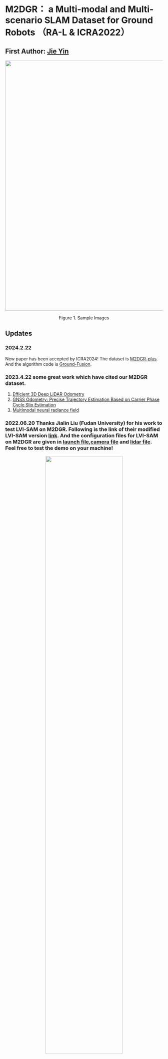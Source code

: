 


# M2DGR： a Multi-modal and Multi-scenario SLAM Dataset for Ground Robots （RA-L & ICRA2022）
## First Author: [Jie Yin](https://github.com/sjtuyinjie?tab=repositories)
<div align=center>
<img src="https://github.com/sjtuyinjie/mypics/blob/main/bigsix.jpg" width="800px">

</div>
<p align="center">Figure 1. Sample Images</p>


## Updates


### 2024.2.22 
New paper has been accepted by ICRA2024! The dataset is [M2DGR-plus](https://github.com/SJTU-ViSYS/M2DGR-plus). And the algorithm code is [Ground-Fusion](https://github.com/SJTU-ViSYS/Ground-Fusion).

### 2023.4.22 some great work which have cited our M2DGR dataset.
1. [Efficient 3D Deep LiDAR Odometry](https://ieeexplore.ieee.org/abstract/document/9893384?casa_token=nt4pH4Uf4VAAAAAA:MN3ToBfpuxiXf4Q4rHsviWamV3yfkyYhKmMztrQSdec_No80c4Hvtb3ZELI2ym__HXqqd2NM2KGm)
2. [GNSS Odometry: Precise Trajectory Estimation Based on Carrier Phase Cycle Slip Estimation](https://ieeexplore.ieee.org/stamp/stamp.jsp?arnumber=9795679)
3. [Multimodal neural radiance field](https://www.amazon.science/publications/multimodal-neural-radiance-field)



### 2022.06.20   Thanks Jialin Liu (Fudan University) for his work to test LVI-SAM on M2DGR. Following is the link of their modified LVI-SAM version [link](https://github.com/electech6/LVI-SAM_detailed_comments).  And the configuration files for LVI-SAM on M2DGR are given in [launch file](https://github.com/SJTU-ViSYS/M2DGR/blob/main/module_sam.launch),[camera file](https://github.com/SJTU-ViSYS/M2DGR/blob/main/my_params_camera.yaml) and [lidar file](https://github.com/SJTU-ViSYS/M2DGR/blob/main/my_params_lidar.yaml). Feel free to test the demo on your machine!

<center>
<img src="https://github.com/shuttworth/Record_Datasets_For_LVI-SAM/blob/main/img/gate_01_v1.gif" width="70%">
</center>

<center>
<img src="https://github.com/shuttworth/Record_Datasets_For_LVI-SAM/blob/main/img/street_08_v1.gif" width="70%">
</center>

<p align="left">LVI-SAM on M2DGR</p>

2022.02.18   We have upload a brand new SLAM dataset with GNSS, vision and IMU information. Here is our link [SJTU-GVI](https://github.com/sjtuyinjie/SJTU_GVI). Different from M2DGR, new data is captured on a real car and it records GNSS raw measurements with a Ublox ZED-F9P device to facilitate GNSS-SLAM. Give us a star and folk the project if you like it.


2022.02.01   Our work has been accepted by ICRA2022!


## NOTICE
### We strongly recommend that the newly proposed SLAM algorithm be tested on our data, because our data has following features:
1. A  rich pool of sensory information including vision, lidar, IMU, GNSS,event, thermal-infrared images and so on
2. Various scenarios in real-world environments including lifts, streets, rooms, halls and so on.
3. Our dataset brings great challenge to existing SLAM algorithms including LIO-SAM and ORB-SLAM3. If your proposed algorihm outperforms SOTA systems on M2DGR, your paper will be much more convincing and valuable.


## ABSTRACT:

We introduce M2DGR: a novel large-scale dataset collected by a ground robot with a full sensor-suite including six fish-eye and one sky-pointing RGB cameras, an infrared camera, an event camera, a Visual-Inertial Sensor (VI-sensor), an inertial measurement unit (IMU), a LiDAR, a consumer-grade Global Navigation Satellite System (GNSS) receiver and a GNSS-IMU navigation system with real-time kinematic (RTK) signals. All those sensors were well-calibrated and synchronized, and their data were recorded simultaneously. The ground truth trajectories were obtained by the motion capture device, a laser 3D tracker, and an RTK receiver.  The dataset comprises 36 sequences (about 1TB) captured in diverse scenarios including both indoor and outdoor environments. We evaluate state-of-the-art SLAM algorithms on M2DGR. Results show that existing solutions perform poorly in some scenarios. For the benefit of the research community, we make the dataset and tools public.

Keywords:Dataset, Multi-model, Multi-scenario,Ground Robot

## MAIN CONTRIBUTIONS:
* We collected long-term challenging sequences for ground robots both indoors and outdoors with a complete sensor suite, which includes six surround-view fish-eye cameras, a sky-pointing fish-eye camera, a perspective color camera, an event camera, an infrared camera, a 32-beam LIDAR, two GNSS receivers, and two IMUs. To our knowledge, this is the first SLAM dataset focusing on ground robot navigation with such rich sensory information.
* We recorded trajectories in a few challenging scenarios like lifts, complete darkness, which can easily fail existing localization solutions. These situations are commonly faced in ground robot applications, while they are seldom discussed in previous datasets.
* We launched a comprehensive benchmark for ground robot navigation. On this benchmark, we evaluated existing state-of-the-art SLAM algorithms of various designs and analyzed their characteristics and defects individually.


## Video
[![ICRA2022 Presentation](cover.png)](https://www.youtube.com/watch?v=73enWUwxJ1k)



For Chinese users, try [![bilibili](cover.png)](https://www.bilibili.com/video/BV1q3411G7iF/)










## 1.LICENSE
This work is licensed under MIT license. International License and is provided for academic purpose. If you are interested in our project for commercial purposes, please contact us on 1195391308@qq.com for further communication. 

If you face any problem when using this dataset, feel free to propose an issue. And if you find our dataset helpful in your research, simply give this project a 
. 

The paper has been accepted by both [RA-L](https://www.ieee-ras.org/publications/ra-l/) and [ICRA 2022](https://icra2022.org/). A preprint version of the paper in [Arxiv](https://arxiv.org/abs/2112.13659) and [IEEE RA-L](https://ieeexplore.ieee.org/document/9664374).If you use M2DGR in an academic work, please cite:
~~~
@ARTICLE{9664374,
  author={Yin, Jie and Li, Ang and Li, Tao and Yu, Wenxian and Zou, Danping},
  journal={IEEE Robotics and Automation Letters}, 
  title={M2DGR: A Multi-sensor and Multi-scenario SLAM Dataset for Ground Robots}, 
  year={2021},
  volume={},
  number={},
  pages={1-1},
  doi={10.1109/LRA.2021.3138527}}
~~~



## 2.SENSOR SETUP
### 2.1 Acquisition Platform
Physical drawings and schematics of the ground robot is given below. The unit of the figures is centimeter.

<div align=center>
<img src="https://github.com/sjtuyinjie/mypics/blob/main/newcar4.png" width="800px">
</div>

<p align="left">Figure 2. The GAEA Ground Robot Equipped with a Full Sensor Suite.The directions of the sensors are marked in different colors,red for X,green for Y and blue for Z.</p>









### 2.2 Sensor parameters

All the sensors and track devices and their most important parameters are listed as below:

* **LIDAR** Velodyne VLP-32C, 360 Horizontal Field of View (FOV),-30 to +10 vertical FOV,10Hz,Max Range 200 m,Range Resolution 3 cm, Horizontal Angular Resolution 0.2°.  

* **RGB Camera** FLIR Pointgrey CM3-U3-13Y3C-CS,fish-eye lens,1280*1024,190 HFOV,190 V-FOV, 15 Hz  
* **GNSS** Ublox M8T, GPS/BeiDou, 1Hz  
* **Infrared Camera**,PLUG 617,640*512,90.2 H-FOV,70.6 V-FOV,25Hz;  
* **V-I Sensor**,Realsense d435i,RGB/Depth 640*480,69H-FOV,42.5V-FOV,15Hz;IMU 6-axix, 200Hz  
* **Event Camera** Inivation DVXplorer, 640*480,15Hz;  
* **IMU**,Handsfree A9,9-axis,150Hz;  
* **GNSS-IMU** Xsens Mti 680G. GNSS-RTK,localization precision 2cm,100Hz;IMU 9-axis,100 Hz;  
* **Laser Scanner** Leica MS60, localization 1mm+1.5ppm  
* **Motion-capture System** Vicon Vero 2.2, localization accuracy 1mm, 50 Hz;

The rostopics of our rosbag sequences are listed as follows:

* LIDAR: `/velodyne_points` 

* RGB Camera: 
`/camera/left/image_raw/compressed `,  
`/camera/right/image_raw/compressed `,  
`/camera/third/image_raw/compressed `,  
`/camera/fourth/image_raw/compressed `,  
`/camera/fifth/image_raw/compressed `,  
`/camera/sixth/image_raw/compressed `,  
`/camera/head/image_raw/compressed `  
* GNSS Ublox M8T:  
`/ublox/aidalm `,  
`/ublox/aideph `,  
`/ublox/fix `,  
`/ublox/fix_velocity `,  
`/ublox/monhw `,  
`/ublox/navclock `,  
`/ublox/navpvt `,  
`/ublox/navsat `,  
`/ublox/navstatus `,  
`/ublox/rxmraw `  


* Infrared Camera:`/thermal_image_raw ` 
* V-I Sensor:  
`/camera/color/image_raw/compressed `,  
`/camera/imu`
* Event Camera:  
`/dvs/events`,  
`/dvs_rendering/compressed`
* IMU: `/handsfree/imu `
 

## 3.DATASET SEQUENCES


**We make public ALL THE SEQUENCES with their GT now.**

<div align=center>

<img src="https://github.com/sjtuyinjie/mypics/blob/main/dynamic.gif" width="400px">
</div>

<p align="left">Figure 3. A sample video with fish-eye image(both forward-looking and sky-pointing),perspective image,thermal-infrared image,event image and lidar odometry</p>


An overview of M2DGR is given in the table below:
Scenario|Street|Circle|Gate|Walk|Hall|Door|Lift|Room|Roomdark|TOTAL
--|:--|:--:|--:|--:|--:|--:|--:|--:|--:|--:
Number | 10|2|3|1|5|2|4|3|6|36
Size/GB|590.7|50.6| 65.9|21.5| 117.4 |46.0|112.1|45.3|171.1|1220.6
Duration/s |7958 | 478| 782 |291 |1226|588|1224|275|866|13688
Dist/m |7727.72| 618.03| 248.40|263.17|845.15|200.14|266.27|144.13|395.66|10708.67
Ground Truth  |RTK/INS |RTK/INS |RTK/INS |RTK/INS |Leica |Leica |Leica |Mocap|Mocap| ---



### 3.1 Outdoors

<div align=center>
<img src="https://github.com/sjtuyinjie/mypics/blob/main/forgithub/outdoor.png" width="400px">
<p align="center">Figure 4. Outdoor Sequences:all trajectories are mapped in different colors.</p>
  


Sequence Name|Collection Date|Total Size|Duration|Features|Rosbag|GT
--|:--|:--:|--:|--:|--:|--:
gate_01|2021-07-31|16.4g|172s|dark,around gate|[Rosbag](https://sjtueducn-my.sharepoint.com/:u:/g/personal/594666_sjtu_edu_cn/ET3mU1rvdTpEl8VYvC25q7YB5pmPQlwru0jBbQ9iu0oAMA?e=LrKUpJ)|[GT](https://sjtueducn-my.sharepoint.com/:t:/g/personal/594666_sjtu_edu_cn/EfipLVtlRChHvwklkDPylPgBSIQry0_JdfqH-6DaxWCaNA?e=idVsY4)
gate_02|2021-07-31|27.3g|327s|dark,loop back|[Rosbag](https://sjtueducn-my.sharepoint.com/:u:/g/personal/594666_sjtu_edu_cn/EY7fHSh4NnxBvemze1JS8TEBy5beLh_xlJ6mdi2IYmeY9w?e=xIcvDe)|[GT](https://sjtueducn-my.sharepoint.com/:t:/g/personal/594666_sjtu_edu_cn/ETaXuADPMrNKlFn6pI9aqeoBmcgHr86fIsvDBB6cSaTBLA?e=gzaHPW)
gate_03|2021-08-04|21.9g|283s|day|[Rosbag](https://sjtueducn-my.sharepoint.com/:u:/g/personal/594666_sjtu_edu_cn/EUthdjvVIVdFmFxR82jzVqUBQTpsfvvb26pYtb0yj-_hlw?e=6MWwmJ)|[GT](https://sjtueducn-my.sharepoint.com/:t:/g/personal/594666_sjtu_edu_cn/ETj90pEu4PBDpYIoI0nWEAMBiWU68VXMXpU7MKwWnpdXxA?e=1KLdX3)


Sequence Name|Collection Date|Total Size|Duration|Features|Rosbag|GT
--|:--|:--:|--:|--:|--:|--:
Circle_01|2021-08-03|23.3g|234s|Circle|[Rosbag](https://sjtueducn-my.sharepoint.com/:u:/g/personal/594666_sjtu_edu_cn/EUVwex_LapBFrWV4ZtXocoYBE29aoQkPVdwWGhSFcioEtQ?e=YRRV9L)|[GT](https://sjtueducn-my.sharepoint.com/:t:/g/personal/594666_sjtu_edu_cn/EUlLxD27cGFArKGnpwkGrgEBr9FVGaSojLGVhJSNKaLLqQ?e=Bkptlj)
Circle_02|2021-08-07|27.3g|244s|Circle|[Rosbag](https://sjtueducn-my.sharepoint.com/:u:/g/personal/594666_sjtu_edu_cn/EeVG96IFCfxDlDLH8xefa3EBEMjCm4_8__V8JZ4ivMGoww?e=FVgjhB)|[GT](https://sjtueducn-my.sharepoint.com/:t:/g/personal/594666_sjtu_edu_cn/EfVe45nxzepBsZSFp-yzqRMBpg_PYdZVS1L3FOYqA8WdcA?e=5BcVrA)

Sequence Name|Collection Date|Total Size|Duration|Features|Rosbag|GT
--|:--|:--:|--:|--:|--:|--:
street_01|2021-08-06|75.8g|1028s|street and buildings,night,zigzag,long-term|[Rosbag](https://sjtueducn-my.sharepoint.com/:u:/g/personal/594666_sjtu_edu_cn/EavjoipiTMRIjUvmodSGGsoB8rg0_pOkp6pqDScr8h4zvQ?e=OjtWkL)|[GT](https://sjtueducn-my.sharepoint.com/:t:/g/personal/594666_sjtu_edu_cn/ES2todVoF5VGmLo8WwKxcRYB4nyw6-zNR86I4BxAPnv_wg?e=ZtalWi)
street_02|2021-08-03|83.2g|1227s|day,long-term|[Rosbag](https://sjtueducn-my.sharepoint.com/:u:/g/personal/594666_sjtu_edu_cn/EQj5QBBHONpFj-hlvXOQBr0BM0NP9nhNuw-X9UtwOMMuNw?e=ZrxudN)|[GT](https://sjtueducn-my.sharepoint.com/:t:/g/personal/594666_sjtu_edu_cn/EfOmlQh5BvJAorfLiI7orFgBJRR94rEjU163lvWgLAlA2Q?e=Z7mAcd)
street_03|2021-08-06|21.3g|354s|night,back and fourth,full speed|[Rosbag](https://sjtueducn-my.sharepoint.com/:u:/g/personal/594666_sjtu_edu_cn/EQU95R6TOAZIkaoFuHJLU-kB9qJEIDeEsECB3Gjc9Nmx8A?e=J1AKwY)|[GT](https://sjtueducn-my.sharepoint.com/:t:/g/personal/594666_sjtu_edu_cn/EQ4l4FNo69dPjWco2Pk8Zy4BuPWTFUGQHOv2KdO4MbTv2g?e=ZZf9ok)
street_04|2021-08-03|48.7g|858s|night,around lawn,loop back|[Rosbag](https://sjtueducn-my.sharepoint.com/:u:/g/personal/594666_sjtu_edu_cn/Ea72BxSXFYhDrp_FGNlJ2ukBx3CQSlv0Wah5nFUJtIntrw?e=4rwi7H)|[GT](https://sjtueducn-my.sharepoint.com/:t:/g/personal/594666_sjtu_edu_cn/EadWM6nH74hBusYGre63WRcB0fM_ynkFJu2ibpSWtr5P-w?e=K7FJzV)
street_05|2021-08-04|27.4g|469s|night,staight line|[Rosbag](https://sjtueducn-my.sharepoint.com/:u:/g/personal/594666_sjtu_edu_cn/EUClV6vL2zhAicOwwO1WiroBK-fPzTu8K8NtMfgdMAxIqw?e=r50mNo)|[GT](https://sjtueducn-my.sharepoint.com/:t:/g/personal/594666_sjtu_edu_cn/EYrYgnp716xKo0-wcyVX2Z4BTnbbZuQrwYgaJIzREs923Q?e=gcGt7I)
street_06|2021-08-04|35.0g|494s|night,one turn|[Rosbag](https://sjtueducn-my.sharepoint.com/:u:/g/personal/594666_sjtu_edu_cn/EZ4HAXvNQXRCgRKSLpE3yX0BsM24PkXwAd-NopVc7ueNzA?e=oUw91h)|[GT](https://sjtueducn-my.sharepoint.com/:t:/g/personal/594666_sjtu_edu_cn/ETFW7vEEmp9JvJiVZef0wooBN9r7mt8jj1WmVdzzNiIp7A?e=67FHW4)
street_07|2021-08-06|77.2g|929s|dawn,zigzag,sharp turns|[Rosbag](https://sjtueducn-my.sharepoint.com/:u:/g/personal/594666_sjtu_edu_cn/EfScTXrKjAdGg1w9xZ-yZgIBWu9gIswakQToN9guMPatQQ?e=YvjAUg)|[GT](https://sjtueducn-my.sharepoint.com/:t:/g/personal/594666_sjtu_edu_cn/EefcYHlgA-RJiTl1jZl9r4ABr2YcrmTX7InDG_W6cHHrFQ?e=NQB203)
street_08|2021-08-06|31.2g|491s|night,loop back,zigzag|[Rosbag](https://sjtueducn-my.sharepoint.com/:u:/g/personal/594666_sjtu_edu_cn/EdgojePkM2ZNszS6JM80D90B-2q68wWQ1vZijzeaH-IQrw?e=iwVIiX)|[GT](https://sjtueducn-my.sharepoint.com/:t:/g/personal/594666_sjtu_edu_cn/Ecv4IRMW5rBPn22pxW-xEYQBGinyVxrP6htbpS3HGnOpiA?e=TJXzJz)
street_09|2021-08-07|83.2g|907s|day,zigzag|[Rosbag](https://sjtueducn-my.sharepoint.com/:u:/g/personal/594666_sjtu_edu_cn/Ee5hiGAdou5OvPI_xeOHBh4BtRntB8-5qLXqCuXhXNB-Yw?e=wEkptw)|[GT](https://sjtueducn-my.sharepoint.com/:t:/g/personal/594666_sjtu_edu_cn/EXb__m3Z0wdLkv_ybnXDOlUBVV41XM8_G1yHNO9oZKJE1w?e=xaZBGo)
street_010|2021-08-07|86.2g|910s|day,zigzag|[Rosbag](https://sjtueducn-my.sharepoint.com/:u:/g/personal/594666_sjtu_edu_cn/EfcpNeq8p-NLp7kCkaz0WugBf1c9TGtDbVBDy2QHF5rPvQ?e=lpnnAJ)|[GT](https://sjtueducn-my.sharepoint.com/:t:/g/personal/594666_sjtu_edu_cn/ETWkYfjfaP5PuMUJmbHsLS0Btby-9W7V9n4bfob9DGP-pw?e=iOGOBW)
walk_01|2021-08-04|21.5g|291s|day,back and fourth|[Rosbag](https://sjtueducn-my.sharepoint.com/:u:/g/personal/594666_sjtu_edu_cn/EZn2REI4E2BLurJXTaTDpYcBIMOoO3CKh9dsPbcMeMYTKg?e=R4cSKy)|[GT](https://sjtueducn-my.sharepoint.com/:t:/g/personal/594666_sjtu_edu_cn/EfNamQlwIeRGl0-gjktD1UEBMpXSWScVLL7VL1WUPiInhw?e=zmbJNp)
</div>


### 3.2 Indoors
<div align=center>

<img src="https://github.com/sjtuyinjie/mypics/blob/main/forgithub/lift.jpg" width="400px">

<p align="left">Figure 5. Lift Sequences:The robot hang around a hall on the first floor and then went to the second floor by lift.A laser scanner track the trajectory outside the lift</p>
  

  

Sequence Name|Collection Date|Total Size|Duration|Features|Rosbag|GT
--|:--|:--:|--:|--:|--:|--:
lift_01|2021-08-04|18.4g|225s|lift|[Rosbag](https://sjtueducn-my.sharepoint.com/:u:/g/personal/594666_sjtu_edu_cn/EZp-yCPxrxNBg5cM_aWualABVCNktGm29u0RA2UGVmyp2Q?e=BChvEN)|[GT](https://sjtueducn-my.sharepoint.com/:t:/g/personal/594666_sjtu_edu_cn/EQkO6B_IDPtItavRTjwedkoBQDUc6vV2jqtkOsmnWL7lhw?e=dDNVaE)
lift_02|2021-08-04|43.6g|488s|lift|[Rosbag](https://sjtueducn-my.sharepoint.com/:u:/g/personal/594666_sjtu_edu_cn/EfXP5V6Yi3tEvQL-Gbaq4QcBEVNxqacC-tltlzYnFnW7zQ?e=vgyEzS)|[GT](https://sjtueducn-my.sharepoint.com/:t:/g/personal/594666_sjtu_edu_cn/EX9iTyrQjWpKu9dI0Vx9uUkBAeLjUuU-PwUVT4yl1Tit1Q?e=toxiWg)
lift_03|2021-08-15|22.3g|252s|lift|[Rosbag](https://sjtueducn-my.sharepoint.com/:u:/g/personal/594666_sjtu_edu_cn/EWWG7OgCmTpIj_VZixYTkzsBew8ONoMrI13acbZ_8svV3g?e=1OVDYA)|[GT](https://sjtueducn-my.sharepoint.com/:t:/g/personal/594666_sjtu_edu_cn/EQgymOgmbiVDt8NPcb-HiYoBUKkfzJZeJnKZdOvAXMgWtA?e=mzM6kq)
lift_04|2021-08-15|27.8g|299s|lift|[Rosbag](https://sjtueducn-my.sharepoint.com/:u:/g/personal/594666_sjtu_edu_cn/ETrPaBIVaV1EtTVUG9effPIBK1LiJ3pGK93jAdhLZU_Pjg?e=ekVtWl)|[GT](https://sjtueducn-my.sharepoint.com/:t:/g/personal/594666_sjtu_edu_cn/EYgfjuI3fZ9AsjGH1jKwwqcBlXsaRaEZ9TS8Y1VHlTpyCw?e=0fMc5n)

  
  
  

Sequence Name|Collection Date|Total Size|Duration|Features|Rosbag|GT
--|:--|:--:|--:|--:|--:|--:
hall_01|2021-08-01|29.1g|351s|randon walk|[Rosbag](https://sjtueducn-my.sharepoint.com/:u:/g/personal/594666_sjtu_edu_cn/EWQ2bcxWRgZLtK_eSIgnNmoB_ozAyXeEU_MmlVqPZeiB7Q?e=BKghlK)|[GT](https://sjtueducn-my.sharepoint.com/:t:/g/personal/594666_sjtu_edu_cn/EYxqt8qdK2hCgzW7qoQQWEIBvWgJAC7rotStNWxiEXDigg?e=lJabX7)
hall_02|2021-08-08|15.0g|128s|randon walk|[Rosbag](https://sjtueducn-my.sharepoint.com/:u:/g/personal/594666_sjtu_edu_cn/EaAEMKhvsgJCn0bSvlNOENkB-jVOOH4gxrxATSCbwPdUng?e=xCXoXE)|[GT](https://sjtueducn-my.sharepoint.com/:t:/g/personal/594666_sjtu_edu_cn/EWybRtZdpVhBtfPbB4PlvigBNXjgmp8PzHbcMBqUA2ivhA?e=WRoQN9)
hall_03|2021-08-08|20.5g|164s|randon walk|[Rosbag](https://sjtueducn-my.sharepoint.com/:u:/g/personal/594666_sjtu_edu_cn/EWyFq_niW4xIkk9pg2tLVfMBfT9JaC0ZUa0CogD6sND6Ew?e=ODUNxq)|[GT](https://sjtueducn-my.sharepoint.com/:t:/g/personal/594666_sjtu_edu_cn/EVL6pWtJ0yVNgDkZLYonkrMBcVAVN8pO2F5Kdh5tSh9fdg?e=nGDMba)
hall_04|2021-08-15|17.7g|181s|randon walk|[Rosbag](https://sjtueducn-my.sharepoint.com/:u:/g/personal/594666_sjtu_edu_cn/EV0oYa2MNi1HqmhvCM1pbboBAqQlij03bPifdyd_cqZUDA?e=P56O61)|[GT](https://sjtueducn-my.sharepoint.com/:t:/g/personal/594666_sjtu_edu_cn/EUrqpdjawd9HgF7aVQxYL_cBKIye_pFquj3tobdSnj_H2w?e=iAEG0u)
hall_05|2021-08-15|35.1g|402s|circle|[Rosbag](https://sjtueducn-my.sharepoint.com/:u:/g/personal/594666_sjtu_edu_cn/EQRFrzmO2BxFmeAZV_ifTpsBJjdIM7XjQAnmnuDdhE9-Vg?e=WDZwUt)|[GT](https://sjtueducn-my.sharepoint.com/:t:/g/personal/594666_sjtu_edu_cn/EfuK4fEcs0JEtXGNWjEVI9UB9qHZjd7Y4WAs9XLZgmA4hQ?e=zQrXDW)





<img src="https://github.com/sjtuyinjie/mypics/blob/main/forgithub/room.png" width="400px">

<p align="center">Figure 6. Room Sequences:under a Motion-capture system with twelve cameras.</p>
  
Sequence Name|Collection Date|Total Size|Duration|Features|Rosbag|GT
--|:--|:--:|--:|--:|--:|--:
room_01|2021-07-30|14.0g|72s|room,bright|[Rosbag](https://sjtueducn-my.sharepoint.com/:u:/g/personal/594666_sjtu_edu_cn/EfG372xf9h9Dl0xjm5XcDgoB7JP0SsWJfAfpfO2CU-QOmw?e=XINjaC)|[GT](https://sjtueducn-my.sharepoint.com/:t:/g/personal/594666_sjtu_edu_cn/ER6DA9bugPZNphRXA-zT_8QB4Hj0r0564NXknXHrlWuEcg?e=SlLMZM)
room_02|2021-07-30|15.2g|75s|room,bright|[Rosbag](https://sjtueducn-my.sharepoint.com/:u:/g/personal/594666_sjtu_edu_cn/EaVK6tu2gs5NnOpAhhWrTPEBK_cpPGiq_1vDXET2GTCeNQ?e=2QpXCE)|[GT](https://sjtueducn-my.sharepoint.com/:t:/g/personal/594666_sjtu_edu_cn/ES-9QFWKEeBNqxyMv5dJe7EB5YxfTzi8v3x2Hf1aLObnAg?e=ifwPHL)
room_03|2021-07-30|26.1g|128s|room,bright|[Rosbag](https://sjtueducn-my.sharepoint.com/:u:/g/personal/594666_sjtu_edu_cn/EZfZZNphLARHl0H4zLbM_kABbwkgl5efzhVqUeia8T-adQ?e=aWHDbk)|[GT](https://sjtueducn-my.sharepoint.com/:t:/g/personal/594666_sjtu_edu_cn/EbcfH0djHMxCos8kfIH4i6wBBazfAOcFu6DLDSThzATf-w?e=W630hf)
room_dark_01|2021-07-30|20.2g|111s|room,dark|[Rosbag](https://sjtueducn-my.sharepoint.com/:u:/g/personal/594666_sjtu_edu_cn/EXx8PoEtySBCvzFbYnQrFIkBDnjodZJ97_EVvXeSHW3snw?e=ZVsp9L)|[GT](https://sjtueducn-my.sharepoint.com/:t:/g/personal/594666_sjtu_edu_cn/Ee4o6_FIKeNPqG-f2ahm7p0BPUExaiMABzHfvhj1xGRitQ?e=6IwX76)
room_dark_02|2021-07-30|30.3g|165s|room,dark|[Rosbag](https://sjtueducn-my.sharepoint.com/:u:/g/personal/594666_sjtu_edu_cn/ERbnfghuh-NFo9W0Sev8cggBQQiTQLzjFiQy5So7j3J9tw?e=KEbKXr)|[GT](https://sjtueducn-my.sharepoint.com/:t:/g/personal/594666_sjtu_edu_cn/Ef_CAOf_e-VLlu9xdAm2QSIBTP0B1QNm7uRG-s9EWib4hg?e=95qPDA)
room_dark_03|2021-07-30|22.7g|116s|room,dark|[Rosbag](https://sjtueducn-my.sharepoint.com/:u:/g/personal/594666_sjtu_edu_cn/EXwiG7vYnsdKh2OotVeQKYsByEtckw39FPXiWLXBrA5kqw?e=0ZR9jg)|[GT](https://sjtueducn-my.sharepoint.com/:t:/g/personal/594666_sjtu_edu_cn/EXjFPcy4SrlCk5ZRvY9nGMkBzZuaSC6NVqPweU-1_OozuQ?e=E9uKVh)
room_dark_04|2021-08-15|29.3g|143s|room,dark|[Rosbag](https://sjtueducn-my.sharepoint.com/:u:/g/personal/594666_sjtu_edu_cn/EQqOn3hvPFVHin6apSr233wBJuG69N2iDPSauYQhKker4A?e=QUABfA)|[GT](https://sjtueducn-my.sharepoint.com/:t:/g/personal/594666_sjtu_edu_cn/EZ01sVBMNV9FloNLhb7XdeIB1bIp0GtwoxS0pXirZ9dO6A?e=KFFArd)
room_dark_05|2021-08-15|33.0g|159s|room,dark|[Rosbag](https://sjtueducn-my.sharepoint.com/:u:/g/personal/594666_sjtu_edu_cn/Ead7Ayxgh0REuN1J5SPDFFUBKMF8X3w2eGBCjOgefOs-VA?e=czasTj)|[GT](https://sjtueducn-my.sharepoint.com/:t:/g/personal/594666_sjtu_edu_cn/ET5ihyrgN3FCpR_i6yZeVPYBBANJ57Cq5ly44ddTOpPl7Q?e=la7ifj)
room_dark_06|2021-08-15|35.6g|172s|room,dark|[Rosbag](https://sjtueducn-my.sharepoint.com/:u:/g/personal/594666_sjtu_edu_cn/EUefMvN3g6hMos_qxocEH-4BYMFnt-yF4HxECfx3nDy81Q?e=laORp2)|[GT](https://sjtueducn-my.sharepoint.com/:t:/g/personal/594666_sjtu_edu_cn/ESjB6YrPnKhMuSb-hM_ZSw0BltnaLhn41H6LgexZjebNsA?e=xuEjTp)
</div>




  

  
### 3.3 alternative indoors and outdoors
  
<div align=center>
<img src="https://github.com/sjtuyinjie/mypics/blob/main/forgithub/door.jpg" width="400px">
<p align="center">Figure 7. Door Sequences:A laser scanner track the robot through a door from indoors to outdoors.</p>


Sequence Name|Collection Date|Total Size|Duration|Features|Rosbag|GT
--|:--|:--:|--:|--:|--:|--:
door_01|2021-08-04|35.5g|461s|outdoor to indoor to outdoor,long-term|[Rosbag](https://sjtueducn-my.sharepoint.com/:u:/g/personal/594666_sjtu_edu_cn/ERxIk8o_HwlAgbqJ2wwgHl8Br3uBZhyuBbxM2bG_0A6QYA?e=uQr94R)|[GT](https://sjtueducn-my.sharepoint.com/:t:/g/personal/594666_sjtu_edu_cn/EVgYKmnhIy9AhCC1tOOKUOYB91dEx3mGmFQ9ewLtlNDw6g?e=uylMro)
door_02|2021-08-04|10.5g|127s|outdoor to indoor,short-term|[Rosbag](https://sjtueducn-my.sharepoint.com/:u:/g/personal/594666_sjtu_edu_cn/EWCKNoEfAmxGsahwnJDYWS4BfgEPoONQKR8HAuZA4ng5eg?e=KB9PYF)|[GT](https://sjtueducn-my.sharepoint.com/:t:/g/personal/594666_sjtu_edu_cn/EdOFufA_mTxCoVlzcu285xoBpNQkaTaYdfL8Nd0Nad6mBQ?e=bxEbOK)

</div>


## 4. CONFIGURERATION FILES
For convenience of evaluation, we provide configuration files of some well-known SLAM systems as below:

[A-LOAM](https://github.com/sjtuyinjie/toolkit/blob/main/config_files/aloam/aloam_velodyne_HDL_32.launch),

[LeGO-LOAM](https://github.com/sjtuyinjie/toolkit/blob/main/config_files/legoloam/run.launch),

[LINS](https://github.com/sjtuyinjie/toolkit/blob/main/config_files/lins/exp_port.yaml),

[LIO-SAM](https://github.com/sjtuyinjie/toolkit/blob/main/config_files/liosam/params.yaml),

[VINS-MONO](https://github.com/sjtuyinjie/toolkit/blob/main/config_files/vins/mytest.launch),

[ORB-Pinhole](https://github.com/sjtuyinjie/toolkit/blob/main/config_files/orb3/paperd435i.yaml),

[ORB-Fisheye](https://github.com/sjtuyinjie/toolkit/blob/main/config_files/orb3/paperleft.yaml),

[ORB-Thermal](https://github.com/sjtuyinjie/toolkit/blob/main/config_files/orb3/paperthermal.yaml),

[CUBMAPSLAM](https://github.com/sjtuyinjie/toolkit/blob/main/config_files/cubemapslam/runCubemapstreet_06.sh)

## 5.DEVELOPMENT TOOLKITS
### 5.1 Extracting Images
* For rosbag users, first make image view
~~~
roscd image_view
rosmake image_view
sudo apt-get install mjpegtools
~~~

open a terminal,type roscore.And then open another,type
~~~
rosrun image_transport republish compressed in:=/camera/color/image_raw raw out:=/camera/color/image_raw respawn="true"
~~~
* For non-rosbag users,just take advantage of following script  [export_tum](https://github.com/sjtuyinjie/toolkit/blob/main/export_tum.py),[export_euroc](https://github.com/sjtuyinjie/toolkit/blob/main/export_euroc.py) and [get_csv](https://github.com/sjtuyinjie/toolkit/blob/main/img2csv.py) to get data in formats of Tum or EuRoC.

### 5.2 Evaluation
We use open-source tool [evo](https://github.com/MichaelGrupp/evo) for evalutation.
To install evo,type
~~~
pip install evo --upgrade --no-binary evo
~~~
To evaluate monocular visual SLAM,type
~~~
evo_ape tum street_07.txt your_result.txt -vaps
~~~
To evaluate LIDAR SLAM,type
~~~
evo_ape tum street_07.txt your_result.txt -vap
~~~
To test GNSS based methods,type
~~~
evo_ape tum street_07.txt your_result.txt -vp
~~~

### 5.3 Calibration
For camera intrinsics,visit [Ocamcalib](http://sites.google.com/site/scarabotix/ocamcalib-toolbox) for omnidirectional model.
visit [Vins-Fusion](https://github.com/HKUST-Aerial-Robotics/VINS-Fusion) for pinhole and MEI model.
use [Opencv](https://opencv.org/) for Kannala Brandt model

For IMU intrinsics,visit [Imu_utils](https://github.com/gaowenliang/imu_utils)

For extrinsics between cameras and IMU,visit [Kalibr](https://github.com/ethz-asl/kalibr)
For extrinsics between Lidar and IMU,visit [Lidar_IMU_Calib](https://github.com/APRIL-ZJU/lidar_IMU_calib) 
For extrinsics between cameras and Lidar, visit [Autoware](https://github.com/Autoware-AI/autoware.ai) 
### 5.4 Getting RINEX files
For GNSS based methods like [RTKLIB](http://www.rtklib.com/),we usually need to get data in the format of RINEX. To make use of GNSS raw measurements, we use [Link](https://github.com/TakahashiJinxu/ublox2rinex) toolkit.

### 5.5 ROS drivers for UVC cameras 
We write a ROS driver for UVC cameras to record our thermal-infrared image. 
[UVC ROS driver](https://github.com/sjtuyinjie/toolkit/tree/main/thermal_ws/src)


## 6.FUTURE PLANS
In the future, we plan to update and extend our project from time to time, striving to build a comprehensive SLAM benchmark similar to the KITTI dataset for ground robots.


## 7.ACKNOWLEGEMENT
This work is supported by NSFC(62073214). Authors from SJTU hereby express our appreciation.

